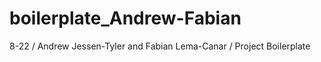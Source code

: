 # boilerplate_Andrew-Fabian
 8-22 / Andrew Jessen-Tyler and Fabian Lema-Canar / Project Boilerplate
